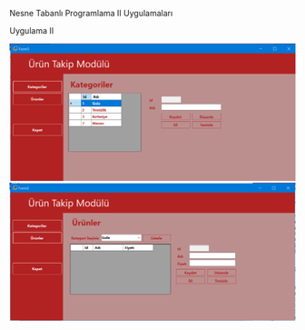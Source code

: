 Nesne Tabanlı Programlama II Uygulamaları

Uygulama II

<img src="https://github.com/akocer/Nesne-2/blob/main/uyg02/f1.png"/>
<img src="https://github.com/akocer/Nesne-2/blob/main/uyg02/f2.png"/>
